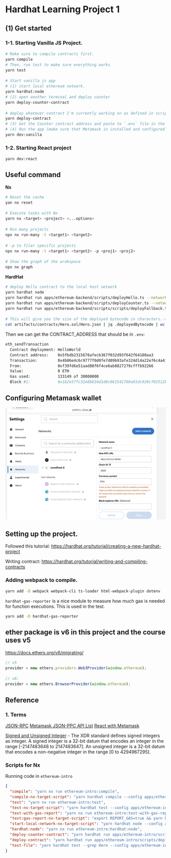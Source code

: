 # Hardhat Learning Project 1

## (1) Get started

### 1-1. Starting Vanilla JS Project.

```bash
# Make sure to compile contracts first.
yarn compile
# Then, run test to make sure everything works
yarn test

# Start vanilla js app
# (1) start local ethereum network.
yarn hardhat:node
# (2) open another terminal and deploy counter
yarn deploy-counter-contract

# deploy whatever contract I'm currently working on as defined in scripts
yarn deploy-contract
# (3) Get the Counter contract address and paste to `.env` file in the vanilla-js-app folder.
# (4) Run the app (make sure that Metamask in installed and configured correctly).
yarn dev:vanilla
```

### 1-2. Starting React project

```bash
yarn dev:react
```

## Useful command

**Nx**

```bash
# Reset the cache
yan nx reset

# Execute tasks with Nx
yarn nx <target> <project> <...options>

# Run many projects
npx nx run-many -t <target1> <target2>

# -p to filer specific projects
npx nx run-many -t <target1> <target2> -p <proj1> <proj2>

# Show the graph of the wrokspace
npx nx graph
```

**HardHat**

```bash
# deploy Hello contract to the local host network
yarn hardhat node
yarn hardhat run apps/ethereum-backend/scripts/deployHello.ts --network localhost
yarn hardhat run apps/ethereum-backend/scripts/deployCounter.ts --network localhost --config apps/ethereum-backend/hardhat.config.ts --tsconfig apps/ethereum-backend/tsconfig.json
yarn hardhat run apps/ethereum-backend/scripts/scripts/deployFallback.ts --network localhost

# This will give you the size of the deployed bytecode in characters.-> do brew install jq on mac
cat artifacts/contracts/Hero.sol/Hero.json | jq .deployedBytecode | wc
```

Then we can get the CONTRACT_ADDRESS that should be in `.env`:

```bash
eth_sendTransaction
  Contract deployment: HelloWorld
  Contract address:    0x5fbdb2315678afecb367f032d93f642f64180aa3
  Transaction:         0x4b06e4c6c9777f0d0fe7d09b93afe324d14a22e76c4a415206dcfa6a1b6ed64e
  From:                0xf39fd6e51aad88f6f4ce6ab8827279cfffb92266
  Value:               0 ETH
  Gas used:            133149 of 30000000
  Block #1:            0x1b2e57fc32e8bb34d1d0c061542760a91dc920cf02512b22fff02b92877aad15
```

## Configuring Metamask wallet

<img src="docs/local-network-config.png" />

## Setting up the project.

Followed this tutorial: https://hardhat.org/tutorial/creating-a-new-hardhat-project

Writing contract: https://hardhat.org/tutorial/writing-and-compiling-contracts

### Adding webpack to compile.

```bash
yarn add -D webpack webpack-cli ts-loader html-webpack-plugin dotenv
```

`hardhat-gas-reporter` is a nice module to measure how much gas is needed for function executions. This is used in the test.

```bash
yarn add -D hardhat-gas-reporter
```

## ether package is v6 in this project and the course uses v5

https://docs.ethers.org/v6/migrating/

```ts
// v5
provider = new ethers.providers.Web3Provider(window.ethereum);

// v6:
provider = new ethers.BrowserProvider(window.ethereum);
```

## Reference

### 1. Terms

[JSON-RPC](https://www.jsonrpc.org/specification)
[Metamask JSON-PPC API List](https://docs.metamask.io/wallet/reference/json-rpc-api/)
[React with Metamask](https://docs.metamask.io/wallet/tutorials/react-dapp-local-state/)

[Signed and Unsigned Integer](https://www.ibm.com/docs/en/aix/7.2?topic=types-signed-unsigned-integers) - The XDR standard defines signed integers as integer. A signed integer is a 32-bit datum that encodes an integer in the range [-2147483648 to 2147483647]. An unsigned integer is a 32-bit datum that encodes a non-negative integer in the range [0 to 4294967295].

### Scripts for Nx

Running code in `ethereum-intro`

```json
{
  "compile": "yarn nx run ethereum-intro:compile",
  "compile-nx-target-script": "yarn hardhat compile --config apps/ethereum-intro/hardhat.config.ts --tsconfig apps/ethereum-intro/tsconfig.json",
  "test": "yarn nx run ethereum-intro:test",
  "test-nx-target-script": "yarn hardhat test --config apps/ethereum-intro/hardhat.config.ts --tsconfig apps/ethereum-intro/tsconfig.json",
  "test-with-gas-report": "yarn nx run ethereum-intro:test-with-gas-report",
  "test:gas-report-nx-target-script": "export REPORT_GAS=true && yarn hardhat test --config apps/ethereum-intro/hardhat.config.ts --tsconfig apps/ethereum-intro/tsconfig.json",
  "start-local-network-nx-target-script": "yarn hardhat node --config apps/ethereum-intro/hardhat.config.ts --tsconfig apps/ethereum-intro/tsconfig.json",
  "hardhat:node": "yarn nx run ethereum-intro:hardhat:node",
  "deploy-counter-contract": "yarn hardhat run apps/ethereum-intro/scripts/deployCounter.ts --network localhost --config apps/ethereum-intro/hardhat.config.ts --tsconfig apps/ethereum-intro/tsconfig.json",
  "deploy-contract": "yarn hardhat run apps/ethereum-intro/scripts/deployUsingAppStorage.ts --network localhost --config apps/ethereum-intro/hardhat.config.ts --tsconfig apps/ethereum-intro/tsconfig.json",
  "test-file": "yarn hardhat test --grep Hero --config apps/ethereum-intro/hardhat.config.ts --tsconfig apps/ethereum-intro/tsconfig.json"
}
```
